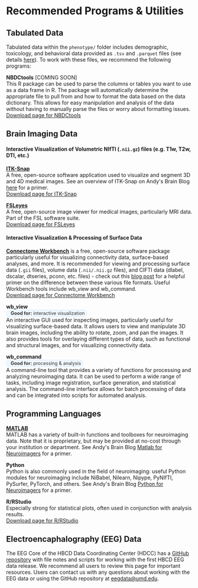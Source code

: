 # Recommended Programs & Utilities

## Tabulated Data
Tabulated data within the `phenotype/` folder includes demographic, toxicology, and behavioral data provided as `.tsv` and `.parquet` files (see details [here](../../datacuration/phenotypes.md)). To work with these files, we recommend the following programs:

<i class="fas fa-database"></i> **NBDCtools** [COMING SOON]   
This R package can be used to parse the columns or tables you want to use as a data frame in R. The package will automatically determine the appropriate file to pull from and how to format the data based on the data dictionary. This allows for easy manipulation and analysis of the data without having to manually parse the files or worry about formatting issues.   
[Download page for NBDCtools <i class="fa fa-download"></i>]() 

## Brain Imaging Data
#### Interactive Visualization of Volumetric NIfTI (`.nii.gz`) files (e.g. T1w, T2w, DTI, etc.)
<i class="fa-solid fa-eye"></i></i> **[ITK-Snap](http://www.itksnap.org/pmwiki/pmwiki.php)**    
A free, open-source software application used to visualize and segment 3D and 4D medical images. See an overview of ITK-Snap on Andy's Brain Blog [here](https://andysbrainbook.readthedocs.io/en/latest/ITK-Snap/ITK-Snap_Overview.html#itk-snap-overview) for a primer.      
[Download page for ITK-Snap <i class="fa fa-download"></i>](http://www.itksnap.org/pmwiki/pmwiki.php?n=Downloads.SNAP4)

<i class="fa-solid fa-eye"></i></i> **[FSLeyes](https://fsl.fmrib.ox.ac.uk/fsl/docs/#/utilities/fsleyes)**    
A free, open-source image viewer for medical images, particularly MRI data. Part of the FSL software suite.    
[Download page for FSLeyes <i class="fa fa-download"></i>](https://fsl.fmrib.ox.ac.uk/fsl/docs/#/utilities/fsleyes)

#### Interactive Visualization & Processing of Surface Data
**[Connectome Workbench](https://www.humanconnectome.org/software/connectome-workbench)** is a free, open-source software package particularly useful for visualizing connectivity data, surface-based analyses, and more. It is recommended for viewing and processing surface data (`.gii` files), volume data (`.nii/.nii.gz` files), and CIFTI data (dlabel, dscalar, dtseries, pconn, etc. files) - check out this [blog post](https://mvpa.blogspot.com/2014/03/nifti-cifti-gifti-in-hcp-and-workbench.html) for a helpful primer on the difference between these various file formats. Useful Workbench tools include wb_view and wb_command.    
[Download page for Connectome Workbench <i class="fa fa-download"></i>](https://humanconnectome.org/software/get-connectome-workbench)

<i class="fa-solid fa-eye"></i></i> **wb_view**       
<span style="display: inline-block; background-color: #f0f8ff; color: #333; border-radius: 12px; padding: 1px 5px; font-size: 0.9em; border: 1px solid #d0e7ff;">
  <i class="fa-regular fa-lightbulb" style="margin-right: 6px; color:rgb(13, 148, 8);"></i>
  <strong>Good for:</strong> interactive visualization
</span>     
An interactive GUI used for inspecting images, particularly useful for visualizing surface-based data. It allows users to view and manipulate 3D brain images, including the ability to rotate, zoom, and pan the images. It also provides tools for overlaying different types of data, such as functional and structural images, and for visualizing connectivity data.  

<i class="fas fa-cogs"></i> **wb_command**          
<span style="display: inline-block; background-color: #f0f8ff; color: #333; border-radius: 12px; padding: 1px 5px; font-size: 0.9em; border: 1px solid #d0e7ff;">
  <i class="fa-regular fa-lightbulb" style="margin-right: 6px; color:rgb(13, 148, 8);"></i>
  <strong>Good for:</strong> processing & analysis
</span>     
A command-line tool that provides a variety of functions for processing and analyzing neuroimaging data. It can be used to perform a wide range of tasks, including image registration, surface generation, and statistical analysis. The command-line interface allows for batch processing of data and can be integrated into scripts for automated analysis.

## Programming Languages

<i class="fas fa-laptop-code"></i> **[MATLAB](https://www.mathworks.com/products/matlab.html)**   
  MATLAB has a variety of built-in functions and toolboxes for neuroimaging data. Note that it is proprietary, but may be provided at no-cost through your institution or department. See Andy's Brain Blog [Matlab for Neuroimagers](https://andysbrainbook.readthedocs.io/en/latest/Matlab/Matlab_Overview.html#matlab-for-neuroimagers) for a primer.

<i class="fas fa-laptop-code"></i> **Python**   
  Python is also commonly used in the field of neuroimaging: useful Python modules for neuroimaging include NiBabel, Nilearn, Nipype, PyNIfTI, PySurfer, PyTorch, and others. See Andy's Brain Blog [Python for Neuroimagers](https://andysbrainbook.readthedocs.io/en/latest/PythonForNeuroimagers/PythonForNeuroimagers_Overview.html) for a primer. 

<i class="fas fa-laptop-code"></i> **R/RStudio**    
  Especially strong for statistical plots, often used in conjunction with analysis results.       
  [Download page for R/RStudio <i class="fa fa-download"></i>](https://posit.co/download/rstudio-desktop/)


## Electroencaphalography (EEG) Data
The EEG Core of the HBCD Data Coordinating Center (HDCC) has a [GitHub repository](https://github.com/ChildDevLab/HBCD-data-release-notes) with file notes and scripts for working with the first HBCD EEG data release. We recommend all users to review this page for important resources. Users can contact us with any questions about working with the EEG data or using the GitHub repository at eegdata@umd.edu.